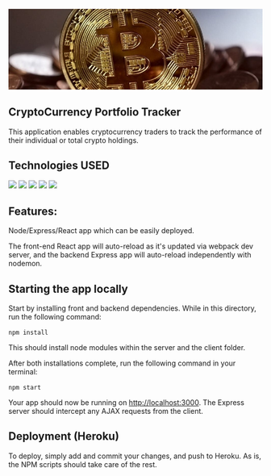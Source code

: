 [![Header](https://github.com/raed-ra/CryptoCoinPortfolio/blob/master/client/src/assets/coins-readme.jpg "Header")](https://some-url.dev/)




## CryptoCurrency Portfolio Tracker

This application enables cryptocurrency traders to track the performance of their individual or total crypto holdings. 

## Technologies USED

![](https://img.shields.io/badge/<Stack>-<MERN>-informational?style=flat&logo=<LOGO_NAME>&logoColor=white&color=2bbc8a)
![](https://img.shields.io/badge/<Code>-<JavaScipt>-informational?style=flat&logo=<LOGO_NAME>&logoColor=white&color=2bbc8a)
![](https://img.shields.io/badge/<DB>-<MONGO>-informational?style=flat&logo=<LOGO_NAME>&logoColor=white&color=2bbc8a)
![](https://img.shields.io/badge/<ODM>-<MONGOOSE>-informational?style=flat&logo=<LOGO_NAME>&logoColor=white&color=2bbc8a)
![](https://img.shields.io/badge/<WEBServer>-<NodeJS>-informational?style=flat&logo=<LOGO_NAME>&logoColor=white&color=2bbc8a)






## Features: 
Node/Express/React app which can be easily deployed.

The front-end React app will auto-reload as it's updated via webpack dev server, and the backend Express app will auto-reload independently with nodemon.

## Starting the app locally

Start by installing front and backend dependencies. While in this directory, run the following command:

```
npm install
```

This should install node modules within the server and the client folder.

After both installations complete, run the following command in your terminal:

```
npm start
```

Your app should now be running on <http://localhost:3000>. The Express server should intercept any AJAX requests from the client.

## Deployment (Heroku)

To deploy, simply add and commit your changes, and push to Heroku. As is, the NPM scripts should take care of the rest.
